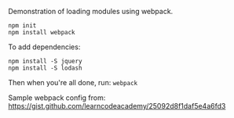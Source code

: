Demonstration of loading modules using webpack.

~~~~
npm init
npm install webpack
~~~~

To add dependencies:

~~~~
npm install -S jquery
npm install -S lodash
~~~~

Then when you're all done, run: `webpack`

Sample webpack config from: https://gist.github.com/learncodeacademy/25092d8f1daf5e4a6fd3
